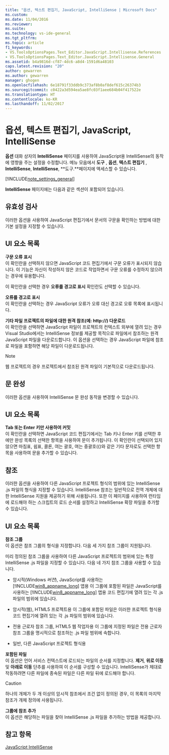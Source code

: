```yaml
---
title: "옵션, 텍스트 편집기, JavaScript, IntelliSense | Microsoft Docs"
ms.custom: 
ms.date: 11/04/2016
ms.reviewer: 
ms.suite: 
ms.technology: vs-ide-general
ms.tgt_pltfrm: 
ms.topic: article
f1_keywords:
- VS.ToolsOptionsPages.Text_Editor.JavaScript.Intellisense.References
- VS.ToolsOptionsPages.Text_Editor.JavaScript.Intellisense.General
ms.assetid: b4a9816d-cf87-4dc6-a8d4-1591d6a48103
caps.latest.revision: "20"
author: gewarren
ms.author: gewarren
manager: ghogen
ms.openlocfilehash: 6e18791f33ddb9c373af8b0af8def615c26374b3
ms.sourcegitcommit: c0422a3d594ea5ae8fc03f1aee684b04f417522e
ms.translationtype: HT
ms.contentlocale: ko-KR
ms.lasthandoff: 11/02/2017
---
```

# <a name="options-text-editor-javascript-intellisense"></a>옵션, 텍스트 편집기, JavaScript, IntelliSense
**옵션** 대화 상자의 **IntelliSense** 페이지를 사용하여 JavaScript용 IntelliSense의 동작에 영향을 주는 설정을 수정합니다. 메뉴 모음에서 **도구** , **옵션**, **텍스트 편집기** , **IntelliSense**, **IntelliSense**, **도구.**페이지에 액세스할 수 있습니다.  
  
[!INCLUDE[note_settings_general](../../data-tools/includes/note_settings_general_md.md)]  
  
**IntelliSense** 페이지에는 다음과 같은 섹션이 포함되어 있습니다.  
  
## <a name="validation"></a>유효성 검사  
 이러한 옵션을 사용하여 JavaScript 편집기에서 문서의 구문을 확인하는 방법에 대한 기본 설정을 지정할 수 있습니다.  
  
## <a name="uielement-list"></a>UI 요소 목록  
 **구문 오류 표시**  
 이 확인란을 선택하지 않으면 JavaScript 코드 편집기에서 구문 오류가 표시되지 않습니다. 이 기능은 자신이 작성하지 않은 코드로 작업하면서 구문 오류를 수정하지 않으려는 경우에 유용합니다.  
  
 이 확인란을 선택한 경우 **오류를 경고로 표시** 확인란도 선택할 수 있습니다.  
  
 **오류를 경고로 표시**  
 이 확인란을 선택하는 경우 JavaScript 오류가 오류 대신 경고로 오류 목록에 표시됩니다.  
  
 **기타 파일 프로젝트의 파일에 대한 원격 참조(예: http://) 다운로드**  
 이 확인란을 선택하면 JavaScript 파일이 프로젝트의 컨텍스트 외부에 열려 있는 경우 Visual Studio에서는 IntelliSense 정보를 제공할 목적으로 파일에서 참조하는 원격 JavaScript 파일을 다운로드합니다. 이 옵션을 선택하는 경우 JavaScript 파일에 참조로 파일을 포함하면 해당 파일이 다운로드됩니다.  
  
> [!NOTE]
>  웹 프로젝트의 경우 프로젝트에서 참조된 원격 파일이 기본적으로 다운로드됩니다.  
  
## <a name="statement-completion"></a>문 완성  
 이러한 옵션을 사용하여 IntelliSense 문 완성 동작을 변경할 수 있습니다.  
  
## <a name="uielement-list"></a>UI 요소 목록  
 **Tab 또는 Enter 키만 사용하여 커밋**  
 이 확인란을 선택하면 JavaScript 코드 편집기에서는 Tab 키나 Enter 키를 선택한 후에만 완성 목록의 선택한 항목을 사용하여 문이 추가됩니다. 이 확인란이 선택되어 있지 않으면 마침표, 쉼표, 콜론, 여는 괄호, 여는 중괄호({)와 같은 기타 문자로도 선택한 항목을 사용하여 문을 추가할 수 있습니다.  
  
## <a name="references"></a>참조  
 이러한 옵션을 사용하여 다른 JavaScript 프로젝트 형식의 범위에 있는 IntelliSense .js 파일의 형식을 지정할 수 있습니다. IntelliSense 참조는 일반적으로 전역 개체에 대한 IntelliSense 지원을 제공하기 위해 사용됩니다. 또한 이 페이지를 사용하여 런타임에 로드해야 하는 스크립트의 로드 순서를 설정하고 IntelliSense 확장 파일을 추가할 수 있습니다.  
  
## <a name="uielement-list"></a>UI 요소 목록  
 **참조 그룹**  
 이 옵션은 참조 그룹의 형식을 지정합니다. 다음 세 가지 참조 그룹이 지원됩니다.  
  
 미리 정의된 참조 그룹을 사용하여 다른 JavaScript 프로젝트의 범위에 있는 특정 IntelliSense .js 파일을 지정할 수 있습니다. 다음 네 가지 참조 그룹을 사용할 수 있습니다.  
  
-   암시적(Windows *버전*), JavaScript를 사용하는 [!INCLUDE[win8_appname_long](../../debugger/includes/win8_appname_long_md.md)] 앱용 이 그룹에 포함된 파일은 JavaScript를 사용하는 [!INCLUDE[win8_appname_long](../../debugger/includes/win8_appname_long_md.md)] 앱용 코드 편집기에 열려 있는 각 .js 파일의 범위에 있습니다.  
  
-   암시적(웹), HTML5 프로젝트용 이 그룹에 포함된 파일은 이러한 프로젝트 형식용 코드 편집기에 열려 있는 각 .js 파일의 범위에 있습니다.  
  
-   전용 근로자 참조 그룹, HTML5 웹 작업자용 이 그룹에 지정된 파일은 전용 근로자 참조 그룹을 명시적으로 참조하는 .js 파일 범위에 속합니다.  
  
-   일반, 다른 JavaScript 프로젝트 형식용  
  
**포함된 파일**  
이 옵션은 언어 서비스 컨텍스트에 로드되는 파일의 순서를 지정합니다. **제거**, **위로 이동**및 **아래로 이동** 단추를 사용하여 이 순서를 구성할 수 있습니다. IntelliSense가 제대로 작동하려면 다른 파일에 종속된 파일은 다른 파일 뒤에 로드해야 합니다.  
  
> [!CAUTION]
>  하나의 개체가 두 개 이상의 암시적 참조에서 조건 없이 정의된 경우, 이 목록의 마지막 참조가 개체 정의에 사용됩니다.  
  
**그룹에 참조 추가**  
이 옵션은 해당하는 파일을 찾아 IntelliSense .js 파일을 추가하는 방법을 제공합니다.  
  
## <a name="see-also"></a>참고 항목  
[JavaScript IntelliSense](../../ide/javascript-intellisense.md)